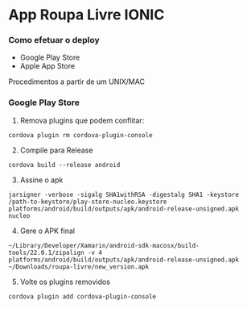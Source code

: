 # App Roupa Livre IONIC #

### Como efetuar o deploy ###

* Google Play Store
* Apple App Store

Procedimentos a partir de um UNIX/MAC

### Google Play Store ###

1. Remova plugins que podem conflitar:
```
cordova plugin rm cordova-plugin-console
```
2. Compile para Release
```
cordova build --release android
```
3. Assine o apk
```
jarsigner -verbose -sigalg SHA1withRSA -digestalg SHA1 -keystore /path-to-keystore/play-store-nucleo.keystore platforms/android/build/outputs/apk/android-release-unsigned.apk nucleo
```
4. Gere o APK final
```play
~/Library/Developer/Xamarin/android-sdk-macosx/build-tools/22.0.1/zipalign -v 4 platforms/android/build/outputs/apk/android-release-unsigned.apk ~/Downloads/roupa-livre/new_version.apk
```
5. Volte os plugins removidos
```
cordova plugin add cordova-plugin-console
```